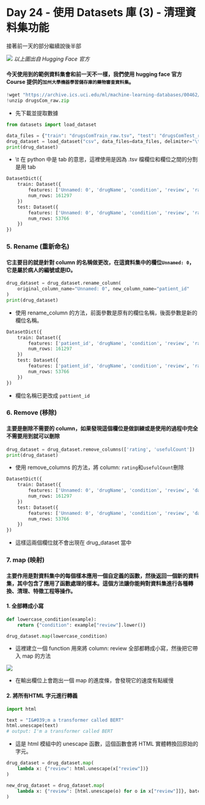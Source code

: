 # Day 24 - 使用 Datasets 庫 (3) - 清理資料集功能

接著前一天的部分繼續說後半部

![](C:\Users\User\Pictures\datasets_3.png)
_以上圖出自 Hugging Face 官方_

#### 今天使用到的範例資料集會和前一天不一樣，我們使用 hugging face 官方 Course 提供的`加州大學機器學習儲存庫的藥物審查資料集`。

```python
!wget "https://archive.ics.uci.edu/ml/machine-learning-databases/00462/drugsCom_raw.zip"
!unzip drugsCom_raw.zip
```
- 先下載並提取數據

```python
from datasets import load_dataset

data_files = {"train": "drugsComTrain_raw.tsv", "test": "drugsComTest_raw.tsv"}
drug_dataset = load_dataset("csv", data_files=data_files, delimiter="\t")
print(drug_dataset)
```
- \t 在 python 中是 tab 的意思，這裡使用是因為 .tsv 檔欄位和欄位之間的分割是用 tab
```python
DatasetDict({
    train: Dataset({
        features: ['Unnamed: 0', 'drugName', 'condition', 'review', 'rating', 'date', 'usefulCount'],
        num_rows: 161297
    })
    test: Dataset({
        features: ['Unnamed: 0', 'drugName', 'condition', 'review', 'rating', 'date', 'usefulCount'],
        num_rows: 53766
    })
})
```

### 5. Rename (重新命名)
#### 它主要目的就是針對 column 的名稱做更改，在這資料集中的欄位`Unnamed: 0`，它是屬於病人的編號或是ID。

```python
drug_dataset = drug_dataset.rename_column(
    original_column_name="Unnamed: 0", new_column_name="patient_id"
)
print(drug_dataset)
```
- 使用 rename_column 的方法，前面參數是原有的欄位名稱，後面參數是新的欄位名稱。
```python
DatasetDict({
    train: Dataset({
        features: ['patient_id', 'drugName', 'condition', 'review', 'rating', 'date', 'usefulCount'],
        num_rows: 161297
    })
    test: Dataset({
        features: ['patient_id', 'drugName', 'condition', 'review', 'rating', 'date', 'usefulCount'],
        num_rows: 53766
    })
})
```
- 欄位名稱已更改成 `pattient_id`

### 6. Remove (移除)
#### 主要是刪除不需要的 column，如果發現這個欄位是做訓練或是使用的過程中完全不需要用到就可以刪除


```python
drug_dataset = drug_dataset.remove_columns(['rating', 'usefulCount'])
print(drug_dataset)
```
- 使用 remove_columns 的方法，將 column: `rating`和`usefulCount`刪除
```python
DatasetDict({
    train: Dataset({
        features: ['Unnamed: 0', 'drugName', 'condition', 'review', 'date'],
        num_rows: 161297
    })
    test: Dataset({
        features: ['Unnamed: 0', 'drugName', 'condition', 'review', 'date'],
        num_rows: 53766
    })
})
```
- 這樣這兩個欄位就不會出現在 drug_dataset 當中

### 7. map (映射)

#### 主要作用是對資料集中的每個樣本應用一個自定義的函數，然後返回一個新的資料集，其中包含了應用了函數處理的樣本。這個方法讓你能夠對資料集進行各種轉換、清理、特徵工程等操作。

#### 1. 全部轉成小寫
```python
def lowercase_condition(example):
    return {"condition": example["review"].lower()}

drug_dataset.map(lowercase_condition)
```
- 這裡建立一個 function 用來將 column: review 全部都轉成小寫，然後把它帶入 map 的方法

![](C:\Users\User\Pictures\datasets_4.png)
- 在輸出欄位上會跑出一個 map 的進度條，會發現它的速度有點緩慢

#### 2. 將所有HTML 字元進行轉義

```python
import html

text = "I&#039;m a transformer called BERT"
html.unescape(text)
# output: I'm a transformer called BERT
```
- 這是 html 模組中的 unescape 函數，這個函數會將 HTML 實體轉換回原始的字元。
```python
drug_dataset = drug_dataset.map(
    lambda x: {"review": html.unescape(x["review"])}
)

new_drug_dataset = drug_dataset.map(
    lambda x: {"review": [html.unescape(o) for o in x["review"]]}, batched=True
)
```